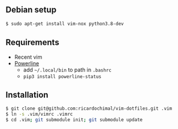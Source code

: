 ## Debian setup

```bash
$ sudo apt-get install vim-nox python3.8-dev
```

## Requirements

* Recent vim
* [Powerline](https://powerline.readthedocs.org/en/latest/installation.html)
    * add `~/.local/bin` to path in `.bashrc`
    * `pip3 install powerline-status`

## Installation

```bash
$ git clone git@github.com:ricardochimal/vim-dotfiles.git .vim
$ ln -s .vim/vimrc .vimrc
$ cd .vim; git submodule init; git submodule update
```
